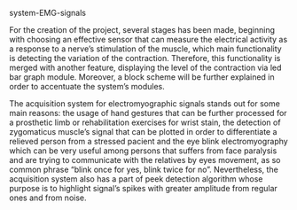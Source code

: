 system-EMG-signals

For the creation of the project, several stages has been made, beginning with choosing an effective sensor that can measure the electrical activity as a response to a nerve’s stimulation of the muscle, which main functionality is detecting the variation of the contraction.
Therefore, this functionality is merged with another feature, displaying the level of the contraction via led bar graph module.
Moreover, a block scheme will be further explained in order to accentuate the system’s modules.

The acquisition system for electromyographic signals stands out for some main reasons: the usage of hand gestures that can be further processed for a prosthetic limb or rehabilitation exercises for wrist stain, the detection of zygomaticus muscle’s signal that can be plotted in order to differentiate a relieved person from a stressed pacient and the eye blink electromyography which can be very useful among persons that suffers from face paralysis and are trying to communicate with the relatives by eyes movement, as so common phrase “blink once for yes, blink twice for no”. 
Nevertheless, the acquisition system also has a part of peek detection algorithm whose purpose is to highlight signal’s spikes with greater amplitude from regular ones and from noise.
